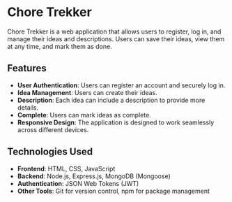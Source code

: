 # Chore Trekker

Chore Trekker is a web application that allows users to register, log in, and manage their ideas and descriptions. Users can save their ideas, view them at any time, and mark them as done.

## Features

- **User Authentication**: Users can register an account and securely log in.
- **Idea Management**: Users can create their ideas.
- **Description**: Each idea can include a description to provide more details.
- **Complete**: Users can mark ideas as complete.
- **Responsive Design**: The application is designed to work seamlessly across different devices.

## Technologies Used

- **Frontend**: HTML, CSS, JavaScript 
- **Backend**: Node.js, Express.js, MongoDB (Mongoose)
- **Authentication**: JSON Web Tokens (JWT)
- **Other Tools**: Git for version control, npm for package management
